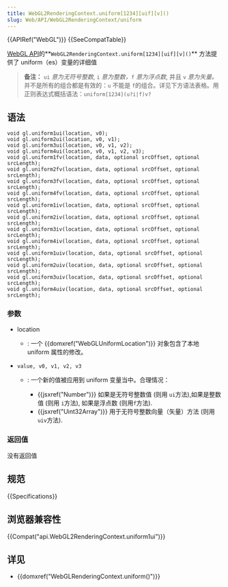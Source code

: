 ```yaml
---
title: WebGL2RenderingContext.uniform[1234][uif][v]()
slug: Web/API/WebGL2RenderingContext/uniform
---
```


{{APIRef("WebGL")}} {{SeeCompatTable}}

[WebGL API](/zh-CN/docs/Web/API/WebGL_API)的**`WebGL2RenderingContext.uniform[1234][uif][v]()`** 方法提供了 uniform（es）变量的详细值

> **备注：** `ui` _意为无符号整数_, `i` _意为整数，_`f` _意为浮点数_, 并且 `v` _意为矢量。_
> 并不是所有的组合都是有效的：`u` 不能是 `f`的组合。详见下方语法表格。用 正则表达式概括语法：`uniform[1234](u?i|f)v?`

## 语法

```
void gl.uniform1ui(location, v0);
void gl.uniform2ui(location, v0, v1);
void gl.uniform3ui(location, v0, v1, v2);
void gl.uniform4ui(location, v0, v1, v2, v3);
void gl.uniform1fv(location, data, optional srcOffset, optional srcLength);
void gl.uniform2fv(location, data, optional srcOffset, optional srcLength);
void gl.uniform3fv(location, data, optional srcOffset, optional srcLength);
void gl.uniform4fv(location, data, optional srcOffset, optional srcLength);
void gl.uniform1iv(location, data, optional srcOffset, optional srcLength);
void gl.uniform2iv(location, data, optional srcOffset, optional srcLength);
void gl.uniform3iv(location, data, optional srcOffset, optional srcLength);
void gl.uniform4iv(location, data, optional srcOffset, optional srcLength);
void gl.uniform1uiv(location, data, optional srcOffset, optional srcLength);
void gl.uniform2uiv(location, data, optional srcOffset, optional srcLength);
void gl.uniform3uiv(location, data, optional srcOffset, optional srcLength);
void gl.uniform4uiv(location, data, optional srcOffset, optional srcLength);
```

### 参数

- location
  - : 一个 {{domxref("WebGLUniformLocation")}} 对象包含了本地 uniform 属性的修改。
- `value, v0, v1, v2, v3`

  - : 一个新的值被应用到 uniform 变量当中。合理情况：

    - {{jsxref("Number")}} 如果是无符号整数值 (则用 `ui`方法),如果是整数值 (则用 `i`方法), 如果是浮点数 (则用`f`方法).
    - {{jsxref("Uint32Array")}} 用于无符号整数向量（矢量）方法 (则用`uiv`方法).

### 返回值

没有返回值

## 规范

{{Specifications}}

## 浏览器兼容性

{{Compat("api.WebGL2RenderingContext.uniform1ui")}}

## 详见

- {{domxref("WebGLRenderingContext.uniform()")}}
